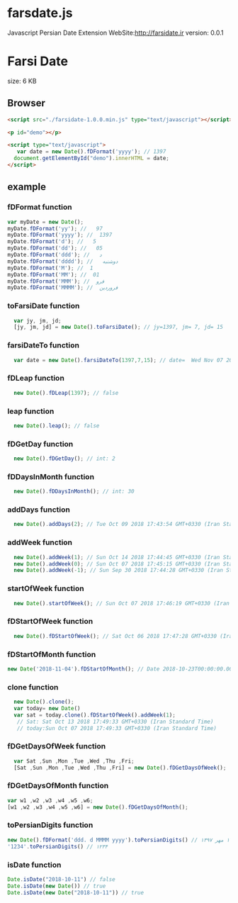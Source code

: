 # farsdate.js
Javascript Persian Date Extension
WebSite:http://farsidate.ir
version: 0.0.1


Farsi Date
==============
size: 6 KB 

## Browser

```html
<script src="./farsidate-1.0.0.min.js" type="text/javascript"></script>

<p id="demo"></p>

<script type="text/javascript">
   var date = new Date().fDFormat('yyyy'); // 1397 
  document.getElementById("demo").innerHTML = date;
</script>

```

## example
### fDFormat function
```javascript
var myDate = new Date();
myDate.fDFormat('yy'); //   97
myDate.fDFormat('yyyy'); //  1397
myDate.fDFormat('d'); //   5
myDate.fDFormat('dd'); //   05
myDate.fDFormat('ddd'); //   د
myDate.fDFormat('dddd'); //   دوشنبه
myDate.fDFormat('M'); //  1
myDate.fDFormat('MM'); //  01
myDate.fDFormat('MMM'); //  فرو
myDate.fDFormat('MMMM'); //  فروردین
```
### toFarsiDate function
```javascript
  var jy, jm, jd;
  [jy, jm, jd] = new Date().toFarsiDate(); // jy=1397, jm= 7, jd= 15
```
### farsiDateTo function
```javascript
  var date = new Date().farsiDateTo(1397,7,15); // date=  Wed Nov 07 2018 17:39:44 GMT+0330 (Iran Standard Time)
```
### fDLeap function
```javascript
  new Date().fDLeap(1397); // false
```
### leap function
```javascript
  new Date().leap(); // false
```
### fDGetDay function
```javascript
  new Date().fDGetDay(); // int: 2
```
### fDDaysInMonth function
```javascript
  new Date().fDDaysInMonth(); // int: 30
```
### addDays function
```javascript
  new Date().addDays(2); // Tue Oct 09 2018 17:43:54 GMT+0330 (Iran Standard Time)
```

### addWeek function
```javascript
  new Date().addWeek(1); // Sun Oct 14 2018 17:44:45 GMT+0330 (Iran Standard Time)
  new Date().addWeek(0); // Sun Oct 07 2018 17:45:15 GMT+0330 (Iran Standard Time)
  new Date().addWeek(-1); // Sun Sep 30 2018 17:44:28 GMT+0330 (Iran Standard Time)
```

### startOfWeek function
```javascript
  new Date().startOfWeek(); // Sun Oct 07 2018 17:46:19 GMT+0330 (Iran Standard Time)
```
### fDStartOfWeek function
```javascript
  new Date().fDStartOfWeek(); // Sat Oct 06 2018 17:47:28 GMT+0330 (Iran Standard Time)
```

### fDStartOfMonth function
```javascript
new Date('2018-11-04').fDStartOfMonth(); // Date 2018-10-23T00:00:00.000Z
```

### clone function
```javascript
  new Date().clone(); 
  var today= new Date()
  var sat = today.clone().fDStartOfWeek().addWeek(1);
   // Sat: Sat Oct 13 2018 17:49:33 GMT+0330 (Iran Standard Time)
   // today:Sun Oct 07 2018 17:49:33 GMT+0330 (Iran Standard Time)
```
### fDGetDaysOfWeek function
```javascript
  var Sat ,Sun ,Mon ,Tue ,Wed ,Thu ,Fri;
  [Sat ,Sun ,Mon ,Tue ,Wed ,Thu ,Fri] = new Date().fDGetDaysOfWeek(); 
```
### fDGetDaysOfMonth function
```javascript
var w1 ,w2 ,w3 ,w4 ,w5 ,w6;
[w1 ,w2 ,w3 ,w4 ,w5 ,w6] = new Date().fDGetDaysOfMonth();
```

### toPersianDigits function
```javascript
new Date().fDFormat('ddd. d MMMM yyyy').toPersianDigits() // س. ۱۷ مهر ۱۳۹۷ 
'1234'.toPersianDigits() // ۱۲۳۴
```
### isDate function
```javascript
Date.isDate("2018-10-11") // false 
Date.isDate(new Date()) // true 
Date.isDate(new Date("2018-10-11")) // true
```






